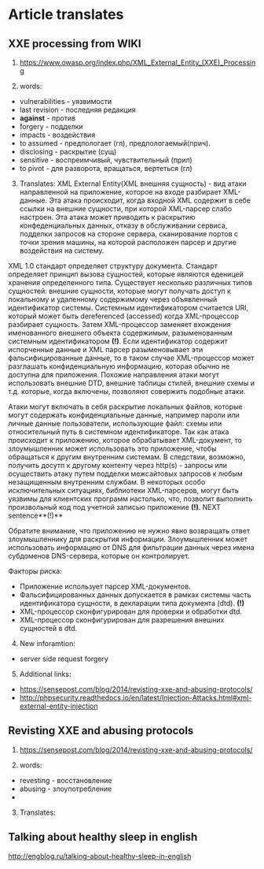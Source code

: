 # Article translates
## XXE processing from WIKI
1) https://www.owasp.org/index.php/XML_External_Entity_(XXE)_Processing

2) words:
- vulnerabilities - уязвимости
- last revision - последняя редакция
- **against** - против
- forgery - подделки
- impacts - воздействия
- to assumed - предпологает (гл), предпологаемый(прич).
- disclosing - раскрытие (сущ)
- sensitive - воспреимчивый, чувствительный (прил)
- to pivot - для разворота, вращаться, вертеться (гл)

3) Translates:
XML External Entity(XML внешняя сущность) - вид атаки направленной на приложение, которое на входе разбирает XML-данные. Эта атака происходит, когда входной XML содержит в себе ссылки на внешние сущности, при которой XML-парсер слабо настроен. Эта атака может приводить к раскрытию конфеденциальных данных, отказу в обслуживании сервиса, подделки запросов на стороне сервера, сканирование портов с точки зрения машины, на которой расположен парсер и другие воздействия на систему.

XML 1.0 стандарт определяет структуру документа. Стандарт определяет принцип вызова сущностей, которые являются еденицей хранения определенного типа. Существует несколько различных типов сущностей: внешние сущности, которые могут получать доступ к локальному и удаленному содержимому через объявленный идентификатор системы. Системным идентификатором считается URI, который может быть dereferenced (accessed) когда XML-процессор разбирает сущность. Затем XML-процессор заменяет вхождения именованного внешнего объекта содержимым, разыменованным системным идентификатором **(!)**. Если идентификатор содержит испорченные данные и XML парсер разыменовывает эти фальсифицированные данные, то в таком случае XML-процессор может разглашать конфиденциальную информацию, которая обычно не доступна для приложения. Похожие направления атаки могут использовать внешние DTD, внешние таблицы стилей, внешние схемы и т.д. которые, когда включены, позволяют совержить подобные атаки.

Атаки могут включать в себя раскрытие локальных файлов, которые могут содержать конфиденциальные данные, например пароли или личные данные пользователи, использующие файл: схемы или относительный путь в системном идентификаторе. Так как атака происходит к приложению, которое обрабатывает XML-документ, то злоумышленник может использовать это приложение, чтобы обращаться к другим внутренним системам. В следствии, возможно, получить досутп к другому контенту через http(s) - запросы или осуществить атаку путем подделки межсайтовых запросов к любым незащищенным внутренним службам. В некоторых особо исключительных ситуациях, библиотеки XML-парсеров, могут быть уязвимы для клиентских программ настолько, что, позволит выполнить произвольный код под учетной записью приложение **(!)**. NEXT sentence**(!)**

Обратите внимание, что приложению не нужно явно возвращать ответ злоумышленнику для раскрытия информации. Злоумышленник может использовать информацию от DNS для фильтрации данных через имена субдоменов DNS-сервера, которые он контролирует.

Факторы риска:
- Приложение использует парсер XML-документов.
- Фальсифицированных данных допускается в рамках системы часть идентификатора сущности, в декларации типа документа (dtd). **(!)**
- XML-процессор сконфигурирован для проверки и обработки dtd.
- XML-процессор сконфигурирован для разрешения внешних сущностей в dtd.

4) New inforamtion:

- server side request forgery

5) Additional links:

- https://sensepost.com/blog/2014/revisting-xxe-and-abusing-protocols/
- http://phpsecurity.readthedocs.io/en/latest/Injection-Attacks.html#xml-external-entity-injection

## Revisting XXE and abusing protocols

1) https://sensepost.com/blog/2014/revisting-xxe-and-abusing-protocols/

2) words:
- revesting           - восстановление
- abusing             - злоупотребление
- 

3) Translates:

## Talking about healthy sleep in english
http://engblog.ru/talking-about-healthy-sleep-in-english
